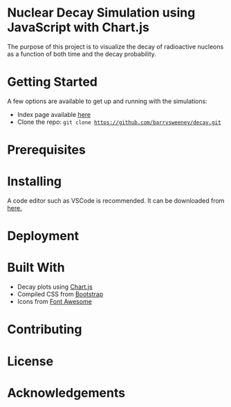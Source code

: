 # Nuclear Decay Simulation using JavaScript with Chart.js 
The purpose of this project is to visualize the decay of radioactive nucleons as a function of both time and the decay probability. 
# Getting Started
A few options are available to get up and running with the simulations:
* Index page available [here](https://barrysweeney.github.io/decay/) 
* Clone the repo: <code>git clone https://github.com/barrysweeney/decay.git</code>
# Prerequisites
# Installing
A code editor such as VSCode is recommended. It can be downloaded from [here.](https://code.visualstudio.com/)
# Deployment
# Built With
* Decay plots using [Chart.js](https://www.chartjs.org/)
* Compiled CSS from [Bootstrap](https://getbootstrap.com/)
* Icons from [Font Awesome](https://fontawesome.com/)
# Contributing
# License
# Acknowledgements
